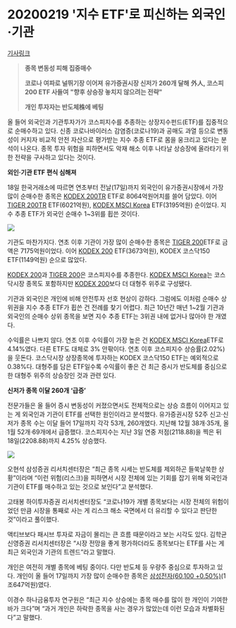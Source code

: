 # 20200219 '지수 ETF'로 피신하는 외국인·기관

[기사링크](https://www.hankyung.com/finance/article/202002183788i)



> **종목 변동성 피해 집중매수**
>
> **코로나 여파로 널뛰기장 이어져**
> **유가증권시장 신저가 260개 달해**
> **外人, 코스피200 ETF 사들여**
> **"향후 상승장 놓치지 않으려는 전략"**
>
> **개인 투자자는 반도체株에 베팅**



올 들어 외국인과 기관투자가가 코스피지수를 추종하는 상장지수펀드(ETF)를 집중적으로 순매수하고 있다. 신종 코로나바이러스 감염증(코로나19)과 공매도 과열 등으로 변동성이 커지자 비교적 안전 자산으로 평가받는 지수 추종 ETF로 몸을 웅크리고 있다는 분석이 나온다. 종목 투자 위험을 피하면서도 악재 해소 이후 나타날 상승장에 올라타기 위한 전략을 구사하고 있다는 것이다.



**외인·기관 ETF 편식 심해져**

18일 한국거래소에 따르면 연초부터 전날(17일)까지 외국인이 유가증권시장에서 가장 많이 순매수한 종목은 [KODEX 200TR](http://stock.hankyung.com/apps/analysis.current?itemcode=A278530) ETF로 8064억원어치를 쓸어 담았다. 이어 [TIGER 200TR](http://stock.hankyung.com/apps/analysis.current?itemcode=A310960) ETF(6021억원), [KODEX MSCI Korea](http://stock.hankyung.com/apps/analysis.current?itemcode=A156080) ETF(3195억원) 순이었다. 지수 추종 ETF가 외국인 순매수 1~3위를 휩쓴 것이다.

<img src="https://img.hankyung.com/photo/202002/AA.21801766.1.jpg" />

기관도 마찬가지다. 연초 이후 기관이 가장 많이 순매수한 종목은 [TIGER 200](http://stock.hankyung.com/apps/analysis.current?itemcode=A102110)ETF로 금액은 7175억원이었다. 이어 [KODEX 200](http://stock.hankyung.com/apps/analysis.current?itemcode=A069500) ETF(3673억원), KODEX 코스닥150 ETF(1149억원) 순으로 많았다.



[KODEX 200](http://stock.hankyung.com/apps/analysis.current?itemcode=A069500)과 [TIGER 200](http://stock.hankyung.com/apps/analysis.current?itemcode=A102110)은 코스피지수를 추종한다. [KODEX MSCI Korea](http://stock.hankyung.com/apps/analysis.current?itemcode=A156080)는 코스닥시장 종목도 포함하지만 [KODEX 200](http://stock.hankyung.com/apps/analysis.current?itemcode=A069500)보다 더 대형주 위주로 구성됐다.



기관과 외국인은 개인에 비해 안전투자 선호 현상이 강하다. 그럼에도 이처럼 순매수 상위권을 지수 추종 ETF가 휩쓴 건 전례를 찾기 어렵다. 최근 10년간 매년 1~2월 기관과 외국인의 순매수 상위 종목을 보면 지수 추종 ETF는 3위권 내에 없거나 많아야 한 개였다.



수익률은 나쁘지 않다. 연초 이후 수익률이 가장 높은 건 [KODEX MSCI Korea](http://stock.hankyung.com/apps/analysis.current?itemcode=A156080)ETF로 4.14%였다. 다른 ETF도 대체로 3% 안팎이다. 연초 이후 코스피지수 상승률(2.02%)을 웃돈다. 코스닥시장 상장종목에 투자하는 KODEX 코스닥150 ETF는 예외적으로 0.38%다. 대형주를 담은 ETF일수록 수익률이 좋은 건 최근 증시가 반도체를 중심으로 한 대형주 위주의 상승장인 것과 관련 있다.



**신저가 종목 이달 260개 ‘급증’**

전문가들은 올 들어 증시 변동성이 커졌으면서도 전체적으로는 상승 흐름이 이어지고 있는 게 외국인과 기관이 ETF를 선택한 원인이라고 분석했다. 유가증권시장 52주 신고·신저가 종목 수는 이달 들어 17일까지 각각 53개, 260개였다. 지난해 12월 38개·35개, 올 1월 52개·69개에서 급증했다. 코스피지수는 지난 3일 연중 저점(2118.88)을 찍은 뒤 18일(2208.88)까지 4.25% 상승했다.

![](https://img.hankyung.com/photo/202002/AA.21800910.1.jpg)

오현석 삼성증권 리서치센터장은 “최근 종목 시세는 반도체를 제외하곤 들쑥날쑥한 상황”이라며 “이런 위험(리스크)을 피하면서 시장 전체에 있는 기회를 잡기 위해 외국인과 기관이 ETF를 매수하고 있는 것으로 보인다”고 분석했다.



고태봉 하이투자증권 리서치센터장도 “코로나19가 개별 종목보다는 시장 전체의 위험이었던 만큼 시장을 통째로 사는 게 리스크 해소 국면에서 더 유리할 수 있다고 판단한 것”이라고 풀이했다.



액티브보다 패시브 투자로 자금이 몰리는 큰 흐름 때문이라고 보는 시각도 있다. 김학균 신영증권 리서치센터장은 “시장 전망을 좋게 평가하더라도 종목보다는 ETF를 사는 게 최근 외국인과 기관의 트렌드”라고 말했다.



개인은 여전히 개별 종목에 베팅 중이다. 다만 반도체 등 우량주 중심으로 투자하고 있다. 개인이 올 들어 17일까지 가장 많이 순매수한 종목은 [삼성전자(60,100 +0.50%)](http://stock.hankyung.com/apps/analysis.current?itemcode=A005930)(1조647억원)였다.



이경수 하나금융투자 연구원은 “최근 지수 상승에는 종목 매수를 많이 한 개인이 기여한 바가 크다”며 “과거 개인은 하락한 종목을 사는 경우가 많았는데 이런 모습과 차별화된다”고 말했다.